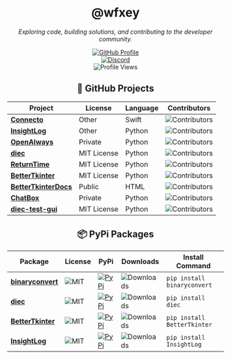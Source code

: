 <div align="center">

# @wfxey

*Exploring code, building solutions, and contributing to the developer community.*

[![GitHub Profile](https://img.shields.io/badge/GitHub-Profile-blue?logo=github&style=flat-square)](https://github.com/wfxey)  
[![Discord](https://img.shields.io/badge/Discord-5865F2?style=flat&logo=discord&logoColor=white)](https://discord.gg/rfrMnA4XCc)  
![Profile Views](https://komarev.com/ghpvc/?username=wfxey&color=red&style=flat-square)

## 📂 GitHub Projects

| **Project**                          | **License**         | **Language**  | **Contributors**                                                                                           |
|--------------------------------------|---------------------|---------------|-----------------------------------------------------------------------------------------------------------|
| [**Connecto**](https://github.com/Eldritchy/Connecto)       | Other             | Swift         | ![Contributors](https://img.shields.io/github/contributors-anon/Eldritchy/Connecto)                      |
| [**InsightLog**](https://github.com/Eldritchy/InsightLog)   | Other             | Python        | ![Contributors](https://img.shields.io/github/contributors-anon/Eldritchy/InsightLog)                    |
| [**OpenAlways**](https://github.com/Eldritchy/OpenAlways)   | Private           | Python        | ![Contributors](https://img.shields.io/github/contributors-anon/Eldritchy/OpenAlways)                    |
| [**diec**](https://github.com/Eldritchy/diec)               | MIT License       | Python        | ![Contributors](https://img.shields.io/github/contributors-anon/Eldritchy/diec)                          |
| [**ReturnTime**](https://github.com/Eldritchy/ReturnTime)   | MIT License       | Python        | ![Contributors](https://img.shields.io/github/contributors-anon/Eldritchy/ReturnTime)                    |
| [**BetterTkinter**](https://github.com/Eldritchy/BetterTkinter) | MIT License    | Python        | ![Contributors](https://img.shields.io/github/contributors-anon/Eldritchy/BetterTkinter)                 |
| [**BetterTkinterDocs**](https://github.com/Eldritchy/BetterTkinterDocs) | Public | HTML | ![Contributors](https://img.shields.io/github/contributors-anon/Eldritchy/BetterTkinterDocs)             |
| [**ChatBox**](https://github.com/Eldritchy/ChatBox)         | Private           | Python        | ![Contributors](https://img.shields.io/github/contributors-anon/Eldritchy/ChatBox)                       |
| [**diec-test-gui**](https://github.com/Eldritchy/diec-test-gui) | MIT License    | Python        | ![Contributors](https://img.shields.io/github/contributors-anon/Eldritchy/diec-test-gui)                 |

## 📦 PyPi Packages

| **Package** | **License** | **PyPi** | **Downloads** | **Install Command**                |
|-------------|-------------|----------|---------------|-------------------------------------|
| [**binaryconvert**](https://github.com/wfxey/binaryconvert) | ![MIT](https://img.shields.io/badge/License-MIT-blue) | [![PyPi](https://img.shields.io/badge/PyPi%20Link-FFFF00)](https://pypi.org/project/binaryconvert/) | ![Downloads](https://static.pepy.tech/badge/binaryconvert) | `pip install binaryconvert` |
| [**diec**](https://github.com/D-I-Projects/diec) | ![MIT](https://img.shields.io/badge/License-MIT-blue) | [![PyPi](https://img.shields.io/badge/PyPi%20Link-FFFF00)](https://pypi.org/project/diec/) | ![Downloads](https://static.pepy.tech/badge/diec) | `pip install diec` |
| [**BetterTkinter**](https://github.com/Eldritchy/BetterTkinter) | ![MIT](https://img.shields.io/badge/License-MIT-blue) | [![PyPi](https://img.shields.io/badge/PyPi%20Link-FFFF00)](https://pypi.org/project/BetterTkinter/) | ![Downloads](https://static.pepy.tech/badge/bettertkinter) | `pip install BetterTkinter` |
| [**InsightLog**](https://github.com/Eldritchy/InsightLog) | ![MIT](https://img.shields.io/badge/License-MIT-blue) | [![PyPi](https://img.shields.io/badge/PyPi%20Link-FFFF00)](https://pypi.org/project/InsightLog/) | ![Downloads](https://static.pepy.tech/badge/InsightLog) | `pip install InsightLog` |
